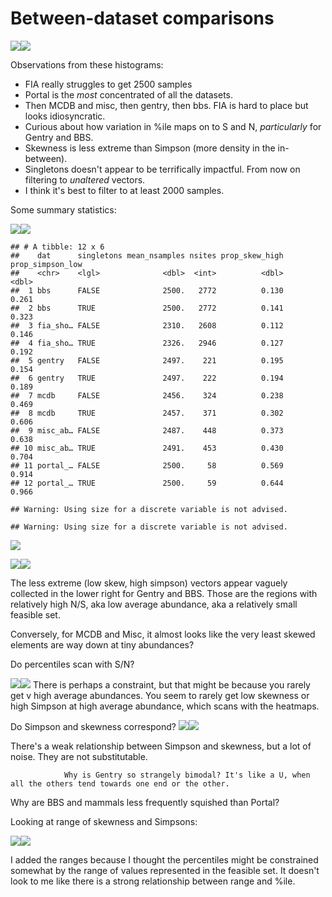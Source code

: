 Between-dataset comparisons
================

![](cross_dataset_files/figure-markdown_github/histograms-1.png)![](cross_dataset_files/figure-markdown_github/histograms-2.png)

Observations from these histograms:

-   FIA really struggles to get 2500 samples
-   Portal is the *most* concentrated of all the datasets.
-   Then MCDB and misc, then gentry, then bbs. FIA is hard to place but looks idiosyncratic.
-   Curious about how variation in %ile maps on to S and N, *particularly* for Gentry and BBS.
-   Skewness is less extreme than Simpson (more density in the in-between).
-   Singletons doesn't appear to be terrifically impactful. From now on filtering to *unaltered* vectors.
-   I think it's best to filter to at least 2000 samples.

Some summary statistics:

![](cross_dataset_files/figure-markdown_github/summary%20stats-1.png)![](cross_dataset_files/figure-markdown_github/summary%20stats-2.png)

    ## # A tibble: 12 x 6
    ##    dat      singletons mean_nsamples nsites prop_skew_high prop_simpson_low
    ##    <chr>    <lgl>              <dbl>  <int>          <dbl>            <dbl>
    ##  1 bbs      FALSE              2500.   2772          0.130            0.261
    ##  2 bbs      TRUE               2500.   2772          0.141            0.323
    ##  3 fia_sho… FALSE              2310.   2608          0.112            0.146
    ##  4 fia_sho… TRUE               2326.   2946          0.127            0.192
    ##  5 gentry   FALSE              2497.    221          0.195            0.154
    ##  6 gentry   TRUE               2497.    222          0.194            0.189
    ##  7 mcdb     FALSE              2456.    324          0.238            0.469
    ##  8 mcdb     TRUE               2457.    371          0.302            0.606
    ##  9 misc_ab… FALSE              2487.    448          0.373            0.638
    ## 10 misc_ab… TRUE               2491.    453          0.430            0.704
    ## 11 portal_… FALSE              2500.     58          0.569            0.914
    ## 12 portal_… TRUE               2500.     59          0.644            0.966

    ## Warning: Using size for a discrete variable is not advised.

    ## Warning: Using size for a discrete variable is not advised.

![](cross_dataset_files/figure-markdown_github/summary%20stats-3.png)

![](cross_dataset_files/figure-markdown_github/s%20and%20n%20mapping-1.png)![](cross_dataset_files/figure-markdown_github/s%20and%20n%20mapping-2.png)

The less extreme (low skew, high simpson) vectors appear vaguely collected in the lower right for Gentry and BBS. Those are the regions with relatively high N/S, aka low average abundance, aka a relatively small feasible set.

Conversely, for MCDB and Misc, it almost looks like the very least skewed elements are way down at tiny abundances?

Do percentiles scan with S/N?

![](cross_dataset_files/figure-markdown_github/avg%20abund-1.png)![](cross_dataset_files/figure-markdown_github/avg%20abund-2.png) There is perhaps a constraint, but that might be because you rarely get v high average abundances. You seem to rarely get low skewness or high Simpson at high average abundance, which scans with the heatmaps.

Do Simpson and skewness correspond? ![](cross_dataset_files/figure-markdown_github/do%20skew%20and%20simp%20correlate-1.png)![](cross_dataset_files/figure-markdown_github/do%20skew%20and%20simp%20correlate-2.png)

There's a weak relationship between Simpson and skewness, but a lot of noise. They are not substitutable.

                Why is Gentry so strangely bimodal? It's like a U, when all the others tend towards one end or the other. 

Why are BBS and mammals less frequently squished than Portal?

Looking at range of skewness and Simpsons:

![](cross_dataset_files/figure-markdown_github/ranges-1.png)![](cross_dataset_files/figure-markdown_github/ranges-2.png)

I added the ranges because I thought the percentiles might be constrained somewhat by the range of values represented in the feasible set. It doesn't look to me like there is a strong relationship between range and %ile.
